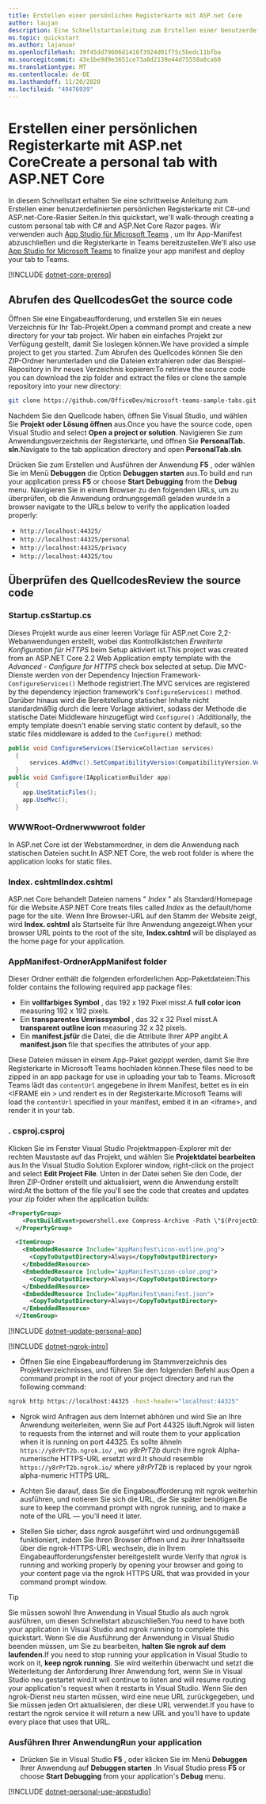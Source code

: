 ```yaml
---
title: Erstellen einer persönlichen Registerkarte mit ASP.net Core
author: laujan
description: Eine Schnellstartanleitung zum Erstellen einer benutzerdefinierten persönlichen Registerkarte mit ASP.net Core.
ms.topic: quickstart
ms.author: lajanuar
ms.openlocfilehash: 39f45dd79606d1416f3924d01f75c5bedc11bfba
ms.sourcegitcommit: 43e1be9d9e3651ce73a8d2139e44d75550a0ca60
ms.translationtype: MT
ms.contentlocale: de-DE
ms.lasthandoff: 11/20/2020
ms.locfileid: "49476939"
---
```

# <a name="create-a-personal-tab-with-aspnet-core"></a><span data-ttu-id="544c1-103">Erstellen einer persönlichen Registerkarte mit ASP.net Core</span><span class="sxs-lookup"><span data-stu-id="544c1-103">Create a personal tab with ASP.NET Core</span></span>

<span data-ttu-id="544c1-104">In diesem Schnellstart erhalten Sie eine schrittweise Anleitung zum Erstellen einer benutzerdefinierten persönlichen Registerkarte mit C#-und ASP.net-Core-Rasier Seiten.</span><span class="sxs-lookup"><span data-stu-id="544c1-104">In this quickstart, we'll walk-through creating a custom personal tab with C# and ASP.Net Core Razor pages.</span></span> <span data-ttu-id="544c1-105">Wir verwenden auch [App Studio für Microsoft Teams](~/concepts/build-and-test/app-studio-overview.md) , um Ihr App-Manifest abzuschließen und die Registerkarte in Teams bereitzustellen.</span><span class="sxs-lookup"><span data-stu-id="544c1-105">We'll also use [App Studio for Microsoft Teams](~/concepts/build-and-test/app-studio-overview.md) to finalize your app manifest and deploy your tab to Teams.</span></span>

[!INCLUDE [dotnet-core-prereq](~/includes/tabs/dotnet-core-prereq.md)]

## <a name="get-the-source-code"></a><span data-ttu-id="544c1-106">Abrufen des Quellcodes</span><span class="sxs-lookup"><span data-stu-id="544c1-106">Get the source code</span></span>

<span data-ttu-id="544c1-107">Öffnen Sie eine Eingabeaufforderung, und erstellen Sie ein neues Verzeichnis für Ihr Tab-Projekt.</span><span class="sxs-lookup"><span data-stu-id="544c1-107">Open a command prompt and create a new directory for your tab project.</span></span> <span data-ttu-id="544c1-108">Wir haben ein einfaches Projekt zur Verfügung gestellt, damit Sie loslegen können.</span><span class="sxs-lookup"><span data-stu-id="544c1-108">We have provided a simple project to get you started.</span></span> <span data-ttu-id="544c1-109">Zum Abrufen des Quellcodes können Sie den ZIP-Ordner herunterladen und die Dateien extrahieren oder das Beispiel-Repository in Ihr neues Verzeichnis kopieren:</span><span class="sxs-lookup"><span data-stu-id="544c1-109">To retrieve the source code you can download the zip folder and extract the files or clone the sample repository into your new directory:</span></span>

```bash
git clone https://github.com/OfficeDev/microsoft-teams-sample-tabs.git
```

<span data-ttu-id="544c1-110">Nachdem Sie den Quellcode haben, öffnen Sie Visual Studio, und wählen Sie **Projekt oder Lösung öffnen** aus.</span><span class="sxs-lookup"><span data-stu-id="544c1-110">Once you have the source code, open Visual Studio and select **Open a project or solution**.</span></span> <span data-ttu-id="544c1-111">Navigieren Sie zum Anwendungsverzeichnis der Registerkarte, und öffnen Sie **PersonalTab. sln**.</span><span class="sxs-lookup"><span data-stu-id="544c1-111">Navigate to the tab application directory and open **PersonalTab.sln**.</span></span>

<span data-ttu-id="544c1-112">Drücken Sie zum Erstellen und Ausführen der Anwendung **F5** , oder wählen Sie im Menü **Debuggen** die Option **Debuggen starten** aus.</span><span class="sxs-lookup"><span data-stu-id="544c1-112">To build and run your application press **F5** or choose **Start Debugging** from the **Debug** menu.</span></span> <span data-ttu-id="544c1-113">Navigieren Sie in einem Browser zu den folgenden URLs, um zu überprüfen, ob die Anwendung ordnungsgemäß geladen wurde:</span><span class="sxs-lookup"><span data-stu-id="544c1-113">In a browser navigate to the URLs below to verify the application loaded properly:</span></span>

- `http://localhost:44325/`
- `http://localhost:44325/personal`
- `http://localhost:44325/privacy`
- `http://localhost:44325/tou`

## <a name="review-the-source-code"></a><span data-ttu-id="544c1-114">Überprüfen des Quellcodes</span><span class="sxs-lookup"><span data-stu-id="544c1-114">Review the source code</span></span>

### <a name="startupcs"></a><span data-ttu-id="544c1-115">Startup.cs</span><span class="sxs-lookup"><span data-stu-id="544c1-115">Startup.cs</span></span>

<span data-ttu-id="544c1-116">Dieses Projekt wurde aus einer leeren Vorlage für ASP.net Core 2,2-Webanwendungen erstellt, wobei das Kontrollkästchen *Erweiterte Konfiguration für HTTPS* beim Setup aktiviert ist.</span><span class="sxs-lookup"><span data-stu-id="544c1-116">This project was created from an ASP.NET Core 2.2 Web Application empty template with the *Advanced - Configure for HTTPS* check box selected at setup.</span></span> <span data-ttu-id="544c1-117">Die MVC-Dienste werden von der Dependency Injection Framework- `ConfigureServices()` Methode registriert.</span><span class="sxs-lookup"><span data-stu-id="544c1-117">The MVC services are registered by the dependency injection framework's `ConfigureServices()` method.</span></span> <span data-ttu-id="544c1-118">Darüber hinaus wird die Bereitstellung statischer Inhalte nicht standardmäßig durch die leere Vorlage aktiviert, sodass der Methode die statische Datei Middleware hinzugefügt wird `Configure()` :</span><span class="sxs-lookup"><span data-stu-id="544c1-118">Additionally, the empty template doesn't enable serving static content by default, so the static files middleware is added to the `Configure()` method:</span></span>

```csharp
public void ConfigureServices(IServiceCollection services)
  {
      services.AddMvc().SetCompatibilityVersion(CompatibilityVersion.Version_2_2);
  }
public void Configure(IApplicationBuilder app)
  {
    app.UseStaticFiles();
    app.UseMvc();
  }
```

### <a name="wwwroot-folder"></a><span data-ttu-id="544c1-119">WWWRoot-Ordner</span><span class="sxs-lookup"><span data-stu-id="544c1-119">wwwroot folder</span></span>

<span data-ttu-id="544c1-120">In ASP.net Core ist der Webstammordner, in dem die Anwendung nach statischen Dateien sucht.</span><span class="sxs-lookup"><span data-stu-id="544c1-120">In ASP.NET Core, the web root folder is where the application looks for static files.</span></span>

### <a name="indexcshtml"></a><span data-ttu-id="544c1-121">Index. cshtml</span><span class="sxs-lookup"><span data-stu-id="544c1-121">Index.cshtml</span></span>

<span data-ttu-id="544c1-122">ASP.net Core behandelt Dateien namens " *Index* " als Standard/Homepage für die Website.</span><span class="sxs-lookup"><span data-stu-id="544c1-122">ASP.NET Core treats files called *Index* as the default/home page for the site.</span></span> <span data-ttu-id="544c1-123">Wenn Ihre Browser-URL auf den Stamm der Website zeigt, wird **Index. cshtml** als Startseite für Ihre Anwendung angezeigt.</span><span class="sxs-lookup"><span data-stu-id="544c1-123">When your browser URL points to the root of the site, **Index.cshtml** will be displayed as the home page for your application.</span></span>

### <a name="appmanifest-folder"></a><span data-ttu-id="544c1-124">AppManifest-Ordner</span><span class="sxs-lookup"><span data-stu-id="544c1-124">AppManifest folder</span></span>

<span data-ttu-id="544c1-125">Dieser Ordner enthält die folgenden erforderlichen App-Paketdateien:</span><span class="sxs-lookup"><span data-stu-id="544c1-125">This folder contains the following required app package files:</span></span>

- <span data-ttu-id="544c1-126">Ein **vollfarbiges Symbol** , das 192 x 192 Pixel misst.</span><span class="sxs-lookup"><span data-stu-id="544c1-126">A **full color icon** measuring 192 x 192 pixels.</span></span>
- <span data-ttu-id="544c1-127">Ein **transparentes Umrisssymbol** , das 32 x 32 Pixel misst.</span><span class="sxs-lookup"><span data-stu-id="544c1-127">A **transparent outline icon** measuring 32 x 32 pixels.</span></span>
- <span data-ttu-id="544c1-128">Ein **manifest.jsfür** die Datei, die die Attribute Ihrer APP angibt.</span><span class="sxs-lookup"><span data-stu-id="544c1-128">A **manifest.json** file that specifies the attributes of your app.</span></span>

<span data-ttu-id="544c1-129">Diese Dateien müssen in einem App-Paket gezippt werden, damit Sie Ihre Registerkarte in Microsoft Teams hochladen können.</span><span class="sxs-lookup"><span data-stu-id="544c1-129">These files need to be zipped in an app package for use in uploading your tab to Teams.</span></span> <span data-ttu-id="544c1-130">Microsoft Teams lädt das `contentUrl` angegebene in ihrem Manifest, bettet es in ein <IFRAME ein \> und rendert es in der Registerkarte.</span><span class="sxs-lookup"><span data-stu-id="544c1-130">Microsoft Teams will load the `contentUrl` specified in your manifest, embed it in an <iframe\>, and render it in your tab.</span></span>

### <a name="csproj"></a><span data-ttu-id="544c1-131">. csproj</span><span class="sxs-lookup"><span data-stu-id="544c1-131">.csproj</span></span>

<span data-ttu-id="544c1-132">Klicken Sie im Fenster Visual Studio Projektmappen-Explorer mit der rechten Maustaste auf das Projekt, und wählen Sie **Projektdatei bearbeiten** aus.</span><span class="sxs-lookup"><span data-stu-id="544c1-132">In the Visual Studio Solution Explorer window, right-click on the project and select **Edit Project File**.</span></span> <span data-ttu-id="544c1-133">Unten in der Datei sehen Sie den Code, der Ihren ZIP-Ordner erstellt und aktualisiert, wenn die Anwendung erstellt wird:</span><span class="sxs-lookup"><span data-stu-id="544c1-133">At the bottom of the file you'll see the code that creates and updates your zip folder when the application builds:</span></span>

```xml
<PropertyGroup>
    <PostBuildEvent>powershell.exe Compress-Archive -Path \"$(ProjectDir)AppManifest\*\" -DestinationPath \"$(TargetDir)tab.zip\" -Force</PostBuildEvent>
  </PropertyGroup>

  <ItemGroup>
    <EmbeddedResource Include="AppManifest\icon-outline.png">
      <CopyToOutputDirectory>Always</CopyToOutputDirectory>
    </EmbeddedResource>
    <EmbeddedResource Include="AppManifest\icon-color.png">
      <CopyToOutputDirectory>Always</CopyToOutputDirectory>
    </EmbeddedResource>
    <EmbeddedResource Include="AppManifest\manifest.json">
      <CopyToOutputDirectory>Always</CopyToOutputDirectory>
    </EmbeddedResource>
  </ItemGroup>
```

[!INCLUDE  [dotnet-update-personal-app](~/includes/tabs/dotnet-update-personal-app.md)]

[!INCLUDE [dotnet-ngrok-intro](~/includes/tabs/dotnet-ngrok-intro.md)]

- <span data-ttu-id="544c1-134">Öffnen Sie eine Eingabeaufforderung im Stammverzeichnis des Projektverzeichnisses, und führen Sie den folgenden Befehl aus:</span><span class="sxs-lookup"><span data-stu-id="544c1-134">Open a command prompt in the root of your project directory and run the following command:</span></span>

```bash
ngrok http https://localhost:44325 -host-header="localhost:44325"
```

- <span data-ttu-id="544c1-135">Ngrok wird Anfragen aus dem Internet abhören und wird Sie an Ihre Anwendung weiterleiten, wenn Sie auf Port 44325 läuft.</span><span class="sxs-lookup"><span data-stu-id="544c1-135">Ngrok will listen to requests from the internet and will route them to your application when it is running on port 44325.</span></span>  <span data-ttu-id="544c1-136">Es sollte ähneln `https://y8rPrT2b.ngrok.io/` , wo *y8rPrT2b* durch ihre ngrok Alpha-numerische HTTPS-URL ersetzt wird.</span><span class="sxs-lookup"><span data-stu-id="544c1-136">It should resemble `https://y8rPrT2b.ngrok.io/` where *y8rPrT2b* is replaced by your ngrok alpha-numeric HTTPS URL.</span></span>

- <span data-ttu-id="544c1-137">Achten Sie darauf, dass Sie die Eingabeaufforderung mit ngrok weiterhin ausführen, und notieren Sie sich die URL, die Sie später benötigen.</span><span class="sxs-lookup"><span data-stu-id="544c1-137">Be sure to keep the command prompt with ngrok running, and to make a note of the URL — you'll need it later.</span></span>

- <span data-ttu-id="544c1-138">Stellen Sie sicher, dass *ngrok* ausgeführt wird und ordnungsgemäß funktioniert, indem Sie Ihren Browser öffnen und zu ihrer Inhaltsseite über die ngrok-HTTPS-URL wechseln, die in Ihrem Eingabeaufforderungsfenster bereitgestellt wurde.</span><span class="sxs-lookup"><span data-stu-id="544c1-138">Verify that *ngrok* is running and working properly by opening your browser and going to your content page via the ngrok HTTPS URL that was provided in your command prompt window.</span></span>

>[!TIP]
><span data-ttu-id="544c1-139">Sie müssen sowohl Ihre Anwendung in Visual Studio als auch ngrok ausführen, um diesen Schnellstart abzuschließen.</span><span class="sxs-lookup"><span data-stu-id="544c1-139">You need to have both your application in Visual Studio and ngrok running to complete this quickstart.</span></span> <span data-ttu-id="544c1-140">Wenn Sie die Ausführung der Anwendung in Visual Studio beenden müssen, um Sie zu bearbeiten, **halten Sie ngrok auf dem laufenden**.</span><span class="sxs-lookup"><span data-stu-id="544c1-140">If you need to stop running your application in Visual Studio to work on it, **keep ngrok running**.</span></span> <span data-ttu-id="544c1-141">Sie wird weiterhin überwacht und setzt die Weiterleitung der Anforderung Ihrer Anwendung fort, wenn Sie in Visual Studio neu gestartet wird.</span><span class="sxs-lookup"><span data-stu-id="544c1-141">It will continue to listen and will resume routing your application's request when it restarts in Visual Studio.</span></span> <span data-ttu-id="544c1-142">Wenn Sie den ngrok-Dienst neu starten müssen, wird eine neue URL zurückgegeben, und Sie müssen jeden Ort aktualisieren, der diese URL verwendet.</span><span class="sxs-lookup"><span data-stu-id="544c1-142">If you have to restart the ngrok service it will return a new URL and you'll have to update every place that uses that URL.</span></span>

### <a name="run-your-application"></a><span data-ttu-id="544c1-143">Ausführen Ihrer Anwendung</span><span class="sxs-lookup"><span data-stu-id="544c1-143">Run your application</span></span>

- <span data-ttu-id="544c1-144">Drücken Sie in Visual Studio **F5** , oder klicken Sie im Menü **Debuggen** Ihrer Anwendung auf **Debuggen starten** .</span><span class="sxs-lookup"><span data-stu-id="544c1-144">In Visual Studio press **F5** or choose **Start Debugging** from your application's **Debug** menu.</span></span>

[!INCLUDE [dotnet-personal-use-appstudio](~/includes/tabs/dotnet-personal-use-appstudio.md)]
